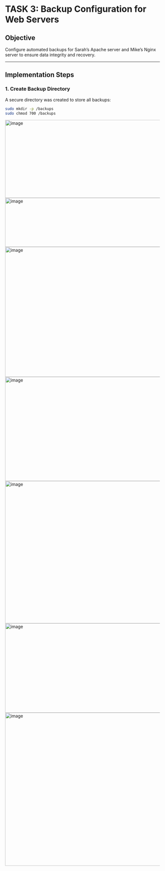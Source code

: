 # TASK 3: Backup Configuration for Web Servers

## Objective
Configure automated backups for Sarah’s Apache server and Mike’s Nginx server to ensure data integrity and recovery.

---

## Implementation Steps

### 1. Create Backup Directory
A secure directory was created to store all backups:

```bash
sudo mkdir -p /backups
sudo chmod 700 /backups
```

<img width="806" height="253" alt="image" src="https://github.com/user-attachments/assets/1ecdb8a3-2979-4332-8d89-2412d0b437d6" />
<img width="753" height="159" alt="image" src="https://github.com/user-attachments/assets/68bafa65-8d5e-4ea8-9696-a6850c8586e8" />
<img width="940" height="422" alt="image" src="https://github.com/user-attachments/assets/2145f155-e6b4-46c4-b0a6-6a3a1181b9a3" />
<img width="940" height="338" alt="image" src="https://github.com/user-attachments/assets/81c8b982-93bd-4c5a-b90d-fb172b826b5b" />
<img width="940" height="462" alt="image" src="https://github.com/user-attachments/assets/49cf8539-2ce3-40d1-a975-72fc290568e9" />
<img width="940" height="290" alt="image" src="https://github.com/user-attachments/assets/5229ff7f-e664-4222-8405-64dc0527b7b6" />
<img width="940" height="497" alt="image" src="https://github.com/user-attachments/assets/2269ad31-d63f-4bc7-8114-3dcebbaf671d" />






